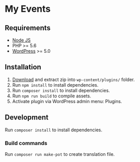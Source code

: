 # My Events

## Requirements
- [Node JS](https://nodejs.org)
- PHP >= 5.6
- [WordPress](https://wordpress.org/) >= 5.0

## Installation
1. [Download](https://github.com/mmaarten/my-postloaders/archive/master.zip) and extract zip into `wp-content/plugins/` folder.
1. Run `npm install` to install dependencies.
1. Run `composer install` to install dependencies.
1. Run `npm run build` to compile assets.
1. Activate plugin via WordPress admin menu: Plugins.

## Development
Run `composer install` to install dependencies.

### Build commands
Run `composer run make-pot` to create translation file.
